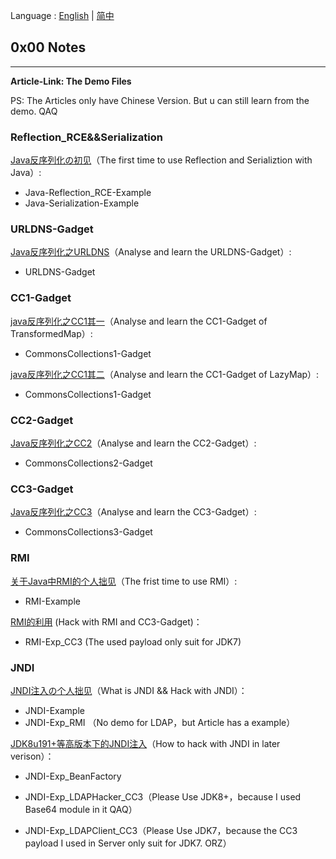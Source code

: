 Language : [English](./README.md) | [简中](./README.zh-CN.md)

## 0x00 Notes

---

**Article-Link: The Demo Files**

PS: The Articles only have Chinese Version. But u can still learn from the demo. QAQ

### Reflection_RCE&&Serialization

[Java反序列化の初见](https://chenlvtang.top/2021/05/10/Java反序列化の初见/)（The first time to use Reflection and Serializtion with Java）:

+ Java-Reflection_RCE-Example
+ Java-Serialization-Example

### URLDNS-Gadget

[Java反序列化之URLDNS](https://chenlvtang.top/2021/11/30/Java反序列化之URLDNS/)（Analyse and learn the URLDNS-Gadget）:

+ URLDNS-Gadget

### CC1-Gadget

[java反序列化之CC1其一](https://chenlvtang.top/2021/05/11/java反序列化之CC1其一/)（Analyse and learn the CC1-Gadget of TransformedMap）:

+ CommonsCollections1-Gadget

[java反序列化之CC1其二](https://chenlvtang.top/2021/12/08/java反序列化之CC1其二/)（Analyse and learn the CC1-Gadget of LazyMap）:

+ CommonsCollections1-Gadget

### CC2-Gadget

[Java反序列化之CC2](https://chenlvtang.top/2021/12/11/java反序列化之CC2/)（Analyse and learn the CC2-Gadget）:

+ CommonsCollections2-Gadget 

### CC3-Gadget

[Java反序列化之CC3](https://chenlvtang.top/2021/12/11/java反序列化之CC2/)（Analyse and learn the CC3-Gadget）:

+ CommonsCollections3-Gadget 

### RMI

[关于Java中RMI的个人拙见](https://chenlvtang.top/2021/07/09/关于Java中RMI的个人拙见/)（The frist time to use RMI）: 

+ RMI-Example

[RMI的利用](https://chenlvtang.top/2021/08/07/RMI的利用/) (Hack with RMI and CC3-Gadget)：

+ RMI-Exp_CC3 (The used payload only suit for JDK7)

### JNDI

[JNDI注入の个人拙见](https://chenlvtang.top/2021/09/11/JNDI注入の个人拙见/)（What is JNDI && Hack with JNDI）：

+ JNDI-Example 
+ JNDI-Exp_RMI （No demo for LDAP，but Article has a example）

[JDK8u191+等高版本下的JNDI注入](https://chenlvtang.top/2021/09/15/JDK8u191-等高版本下的JNDI注入/)（How to hack with JNDI in later verison）：

+ JNDI-Exp_BeanFactory 
+ JNDI-Exp_LDAPHacker_CC3（Please Use JDK8+，because I used Base64 module in it QAQ）

+ JNDI-Exp_LDAPClient_CC3（Please Use JDK7，because the CC3 payload I used in Server only suit for JDK7. ORZ）

